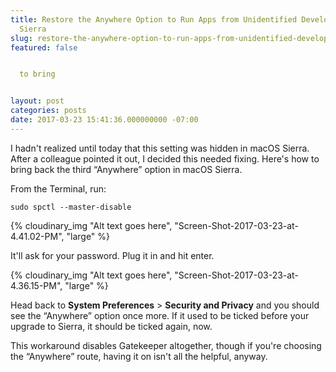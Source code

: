 ```yaml
---
title: Restore the Anywhere Option to Run Apps from Unidentified Developers in macOS
  Sierra
slug: restore-the-anywhere-option-to-run-apps-from-unidentified-developers-in-macos-sierra
featured: false


  to bring


layout: post
categories: posts
date: 2017-03-23 15:41:36.000000000 -07:00
---
```


I hadn't realized until today that this setting was hidden in macOS Sierra. After a colleague pointed it out, I decided this needed fixing. Here's how to bring back the third “Anywhere” option in macOS Sierra.

From the Terminal, run:

`sudo spctl --master-disable`

{% cloudinary_img "Alt text goes here", "Screen-Shot-2017-03-23-at-4.41.02-PM", "large" %}

It'll ask for your password. Plug it in and hit enter.

{% cloudinary_img "Alt text goes here", "Screen-Shot-2017-03-23-at-4.36.15-PM", "large" %}

Head back to **System Preferences** \> **Security and Privacy** and you should see the “Anywhere” option once more. If it used to be ticked before your upgrade to Sierra, it should be ticked again, now.

This workaround disables Gatekeeper altogether, though if you're choosing the “Anywhere” route, having it on isn't all the helpful, anyway.

